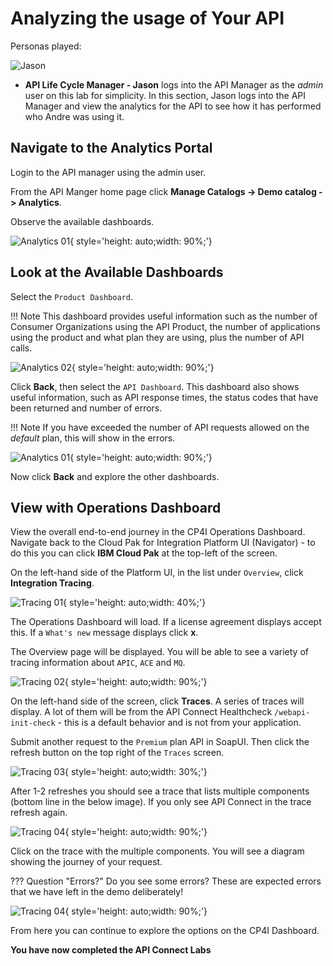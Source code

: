 # Analyzing the usage of Your API

Personas played:

![Jason](./images/apic/jason.png)

- **API Life Cycle Manager - Jason** logs into the API Manager as the *admin* user on this lab for simplicity.  In this section, Jason logs into the API Manager and view the analytics for the API to see how it has performed who Andre was using it.

## Navigate to the Analytics Portal

Login to the API manager using the admin user.

From the API Manger home page click **Manage Catalogs -> Demo catalog -> Analytics**.

Observe the available dashboards.

![Analytics 01](./images/apic/88-AM-ANALYTICS-01.png){ style='height: auto;width: 90%;'}

## Look at the Available Dashboards

Select the `Product Dashboard`.

!!! Note
    This dashboard provides useful information such as the number of Consumer Organizations using the API Product, the number of applications using the product and what plan they are using, plus the number of API calls.

![Analytics 02](./images/apic/89-AM-ANALYTICS-02.png){ style='height: auto;width: 90%;'}

Click **Back**, then select the `API Dashboard`. This dashboard also shows useful information, such as API response times, the status codes that have been returned and number of errors.

!!! Note 
    If you have exceeded the number of API requests allowed on the *default* plan, this will show in the errors.

![Analytics 01](./images/apic/90-AM-ANALYTICS-03.png){ style='height: auto;width: 90%;'}

Now click **Back** and explore the other dashboards.

## View with Operations Dashboard

View the overall end-to-end journey in the CP4I Operations Dashboard.  Navigate back to the Cloud Pak for Integration Platform UI (Navigator) - to do this you can click **IBM Cloud Pak** at the top-left of the screen.

On the left-hand side of the Platform UI, in the list under `Overview`, click **Integration Tracing**.

![Tracing 01](./images/apic/91-TRACING-01.png){ style='height: auto;width: 40%;'}

The Operations Dashboard will load.  If a license agreement displays accept this. If a `What's new` message displays click **x**.

The Overview page will be displayed. You will be able to see a variety of tracing information about `APIC`, `ACE` and `MQ`.

![Tracing 02](./images/apic/92-TRACING-02.png){ style='height: auto;width: 90%;'}

On the left-hand side of the screen, click **Traces**. A series of traces will display.  A lot of them will be from the API Connect Healthcheck `/webapi-init-check` - this is a default behavior and is not from your application.

Submit another request to the `Premium` plan API in SoapUI.  Then click the refresh button on the top right of the `Traces` screen.

![Tracing 03](./images/apic/93-TRACING-03.png){ style='height: auto;width: 30%;'}

After 1-2 refreshes you should see a trace that lists multiple components (bottom line in the below image).  If you only see API Connect in the trace refresh again.

![Tracing 04](./images/apic/94-TRACING-04.png){ style='height: auto;width: 90%;'}

Click on the trace with the multiple components.  You will see a diagram showing the journey of your request. 

??? Question "Errors?"
    Do you see some errors?  These are expected errors that we have left in the demo deliberately!

![Tracing 04](./images/apic/95-TRACING-05.png){ style='height: auto;width: 90%;'}

From here you can continue to explore the options on the CP4I Dashboard.


**You have now completed the API Connect Labs**
